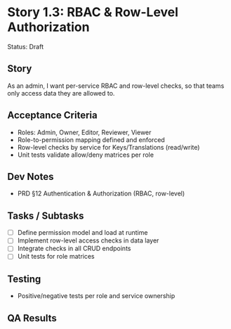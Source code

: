 # Story 1.3: RBAC & Row-Level Authorization

Status: Draft

## Story

As an admin,
I want per-service RBAC and row-level checks,
so that teams only access data they are allowed to.

## Acceptance Criteria

- Roles: Admin, Owner, Editor, Reviewer, Viewer
- Role-to-permission mapping defined and enforced
- Row-level checks by service for Keys/Translations (read/write)
- Unit tests validate allow/deny matrices per role

## Dev Notes

- PRD §12 Authentication & Authorization (RBAC, row-level)

## Tasks / Subtasks

- [ ] Define permission model and load at runtime
- [ ] Implement row-level access checks in data layer
- [ ] Integrate checks in all CRUD endpoints
- [ ] Unit tests for role matrices

## Testing

- Positive/negative tests per role and service ownership

## QA Results
